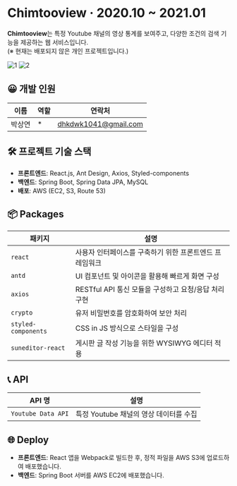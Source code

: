 # Chimtooview · 2020.10 ~ 2021.01

**Chimtooview**는 특정 Youtube 채널의 영상 통계를 보여주고, 다양한 조건의 검색 기능을 제공하는 웹 서비스입니다.  
(※ 현재는 배포되지 않은 개인 프로젝트입니다.)

![1](https://github.com/user-attachments/assets/d5f3ff09-e897-42cd-b59d-f224ab94007b)
![2](https://github.com/user-attachments/assets/431ef09f-e494-4c06-ac9d-f790ce49cc16)


## 😀 개발 인원

| 이름 | 역할 | 연락처 |
|------|------|--------|
| 박상연 | * | dhkdwk1041@gmail.com |

## 🛠 프로젝트 기술 스택

- **프론트엔드**: React.js, Ant Design, Axios, Styled-components
- **백엔드**: Spring Boot, Spring Data JPA, MySQL
- **배포**: AWS (EC2, S3, Route 53)

## 📦 Packages

| 패키지 | 설명 |
|--------|------|
| `react` | 사용자 인터페이스를 구축하기 위한 프론트엔드 프레임워크 |
| `antd` | UI 컴포넌트 및 아이콘을 활용해 빠르게 화면 구성 |
| `axios` | RESTful API 통신 모듈을 구성하고 요청/응답 처리 구현 |
| `crypto` | 유저 비밀번호를 암호화하여 보안 처리 |
| `styled-components` | CSS in JS 방식으로 스타일을 구성 |
| `suneditor-react` | 게시판 글 작성 기능을 위한 WYSIWYG 에디터 적용 |

## 📞 API

| API 명 | 설명 |
|--------|------|
| `Youtube Data API` | 특정 Youtube 채널의 영상 데이터를 수집 |

## 🌐 Deploy

- **프론트엔드**: React 앱을 Webpack로 빌드한 후, 정적 파일을 AWS S3에 업로드하여 배포했습니다.
- **백엔드**: Spring Boot 서버를 AWS EC2에 배포했습니다.

